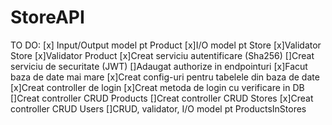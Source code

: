 # StoreAPI
TO DO:
[x] Input/Output model pt Product
[x]I/O model pt Store
[x]Validator Store
[x]Validator Product
[x]Creat serviciu autentificare (Sha256)
[]Creat serviciu de securitate (JWT)
[]Adaugat authorize in endpointuri
[x]Facut baza de date mai mare
[x]Creat config-uri pentru tabelele din baza de date
[x]Creat controller de login
[x]Creat metoda de login cu verificare in DB
[]Creat controller CRUD Products
[]Creat controller CRUD Stores
[x]Creat controller CRUD Users
[]CRUD, validator, I/O model pt ProductsInStores